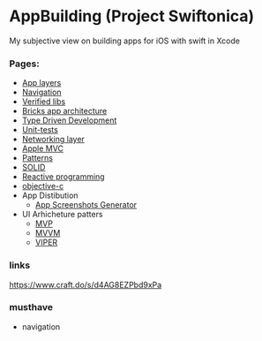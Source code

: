 # AppBuilding (Project Swiftonica)

My subjective view on building apps for iOS with swift in Xcode

### Pages: 
 - [App layers](layers.md)
 - [Navigation](navigation.md)
 - [Verified libs](verified-libs.md)
 - [Bricks app architecture](bricks.md)
 - [Type Driven Development](type-driven-development.md)
 - [Unit-tests](unit-tests.md)
 - [Networking layer](networking-layer.md)
 - [Apple MVC](layer.md)
 - [Patterns](patterns.md)
 - [SOLID](solid.md)
 - [Reactive programming](reactive-programming.md)
 - [objective-c](objective-c.md)
 - App Distibution
   - [App Screenshots Generator](https://mockuphone.com/device/apple-iphone13promax-sierrablue)
 - UI Arhicheture patters
   - [MVP](layer.md)
   - [MVVM](mvvm.md)
   - [VIPER](layer.md)


### links 
https://www.craft.do/s/d4AG8EZPbd9xPa

### musthave
- navigation
